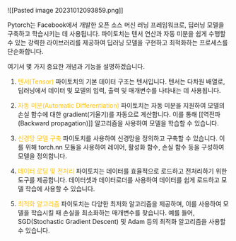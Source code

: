 ![[Pasted image 20231012093859.png]]

Pytorch는 Facebook에서 개발한 오픈 소스 머신 러닝 프레임워크로, 딥러닝 모델을 구축하고 학습시키는 데 사용됩니다. 파이토치는 텐서 연산과 자동 미분을 쉽게 수행할 수 있는 강력한 라이브러리를 제공하여 딥러닝 모델을 구현하고 최적화하는 프로세스를 단순화합니다.

여기서 몇 가지 중요한 개념과 기능을 설명하겠습니다.

1. <font color="#ffc000">텐서(Tensor)</font>
파이토치의 기본 데이터 구조는 텐서입니다. 텐서는 다차원 배열로, 딥러닝에서 데이터 및 모델의 입력, 출력 및 매개변수를 나타내는 데 사용됩니다.

2. <font color="#ffc000">자동 미분(Automatic Differentiation)</font>
파이토치는 자동 미분을 지원하여 모델의 손실 함수에 대한 gradient(기울기)를 자동으로 계산합니다. 이를 통해 [[역전파(Backward propagation)]] 알고리즘을 사용하여 모델을 학습할 수 있습니다.

3. <font color="#ffc000">신경망 모델 구축</font>
파이토치를 사용하여 신경망을 정의하고 구축할 수 있습니다. 이를 위해 torch.nn 모듈을 사용하여 레이어, 활성화 함수, 손실 함수 등을 구성하여 모델을 정의합니다.

4. <font color="#ffc000">데이터 로딩 및 전처리</font>
파이토치는 데이터를 효율적으로 로드하고 전처리하기 위한 도구를 제공합니다. 데이터셋과 데이터로더를 사용하여 데이터를 쉽게 로드하고 모델 학습에 사용할 수 있습니다.

5. <font color="#ffc000">최적화 알고리즘</font>
파이토치는 다양한 최저화 알고리즘을 제공하며, 이를 사용하여 모델을 학습시킬 때 손실을 최소화하는 매개변수를 찾습니다. 예를 들어, SGD(Stochastic Gradient Descent) 및 Adam 등의 최적화 알고리즘을 사용할 수 있습니다.
